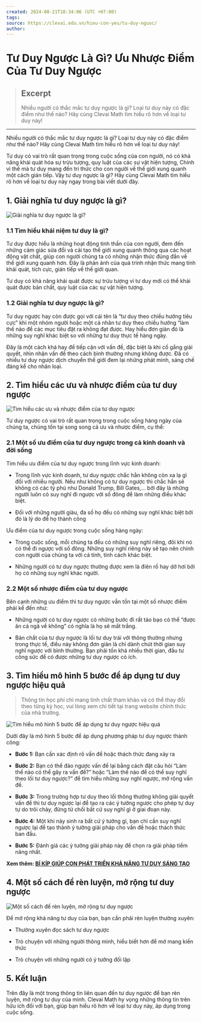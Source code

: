 ```yaml
---
created: 2024-08-21T10:34:06 (UTC +07:00)
tags: 
source: https://clevai.edu.vn/hieu-con-yeu/tu-duy-nguoc/
author:
---
```


# Tư Duy Ngược Là Gì? Ưu Nhược Điểm Của Tư Duy Ngược

> ## Excerpt
> Nhiều người có thắc mắc tư duy ngược là gì? Loại tư duy này có đặc điểm như thế nào? Hãy cùng Clevai Math tìm hiểu rõ hơn về loại tư duy này!

---
Nhiều người có thắc mắc tư duy ngược là gì? Loại tư duy này có đặc điểm như thế nào? Hãy cùng Clevai Math tìm hiểu rõ hơn về loại tư duy này!

Tư duy có vai trò rất quan trọng trong cuộc sống của con người, nó có khả năng khái quát hóa sự trừu tượng, quy luật của các sự vật hiện tượng, Chính vì thế mà tư duy mang đến tri thức cho con người về thế giới xung quanh một cách gián tiếp. Vậy tư duy ngược là gì? Hãy cùng Clevai Math tìm hiểu rõ hơn về loại tư duy này ngay trong bài viết dưới đây.

## **1\. Giải nghĩa tư duy ngược là gì?**

![Giải nghĩa tư duy ngược là gì?](T%C6%B0%20Duy%20Ng%C6%B0%E1%BB%A3c%20L%C3%A0%20G%C3%AC%20%C6%AFu%20Nh%C6%B0%E1%BB%A3c%20%C4%90i%E1%BB%83m%20C%E1%BB%A7a%20T%C6%B0%20Duy%20Ng%C6%B0%E1%BB%A3c/content_giai-nghia-tu-duy-nguoc-la-gi.jpg)

### **1.1 Tìm hiểu khái niệm tư duy là gì?**

Tư duy được hiểu là những hoạt động tinh thần của con người, đem đến những cảm giác sửa đổi và cải tạo thế giới xung quanh thông qua các hoạt động vật chất, giúp con người chúng ta có những nhận thức đúng đắn về thế giới xung quanh hơn. Đây là phản ảnh của quá trình nhận thức mang tính khái quát, tích cực, gián tiếp về thế giới quan.

Tư duy có khả năng khái quát được sự trừu tượng vì tư duy mới có thể khái quát được bản chất, quy luật của các sự vật hiện tượng.

### **1.2 Giải nghĩa tư duy ngược là gì?**

Tư duy ngược hay còn được gọi với cái tên là “tư duy theo chiều hướng tiêu cực” khi một nhóm người hoặc một cá nhân tư duy theo chiều hướng “làm thế nào để các mục tiêu đặt ra không đạt được. Hay hiểu đơn giản đó là những suy nghĩ khác biệt so với những tư duy thực tế hàng ngày.

Đây là một cách khá hay để tiếp cận với vấn đề, đặc biệt là khi cố gắng giải quyết, nhìn nhận vấn đề theo cách bình thường nhưng không được. Đã có nhiều tư duy ngược dịch chuyển thế giới đem lại những phát minh, sáng chế đáng kể cho nhân loại.

## **2\. Tìm hiểu các ưu và nhược điểm của tư duy ngược**

![Tìm hiểu các ưu và nhược điểm của tư duy ngược](T%C6%B0%20Duy%20Ng%C6%B0%E1%BB%A3c%20L%C3%A0%20G%C3%AC%20%C6%AFu%20Nh%C6%B0%E1%BB%A3c%20%C4%90i%E1%BB%83m%20C%E1%BB%A7a%20T%C6%B0%20Duy%20Ng%C6%B0%E1%BB%A3c/content_tim-hieu-cac-uu-va-nhuoc-diem-cua-tu-duy-nguoc.jpg)

Tư duy ngược có vai trò rất quan trọng trong cuộc sống hàng ngày của chúng ta, chúng tồn tại song song cả ưu và nhược điểm, cụ thể:

### **2.1 Một số ưu điểm của tư duy ngược trong cả kinh doanh và đời sống**

Tìm hiểu ưu điểm của tư duy ngược trong lĩnh vực kinh doanh:

-   Trong lĩnh vực kinh doanh, tư duy ngược chắc hẳn không còn xa lạ gì đối với nhiều người. Nếu như không có tư duy ngược thì chắc hẳn sẽ không có các tỷ phú như Donald Trump, Bill Gates,... bởi đây là những người luôn có suy nghĩ đi ngược với số đông để làm những điều khác biệt.
    
-   Đối với những người giàu, đa số họ đều có những suy nghĩ khác biệt bởi đó là lý do để họ thành công
    

Ưu điểm của tư duy ngược trong cuộc sống hàng ngày:

-   Trong cuộc sống, mỗi chúng ta đều có những suy nghĩ riêng, đôi khi nó có thể đi ngược với số đông. Những suy nghĩ riêng này sẽ tạo nên chính con người của chúng ta với cá tính, tính cách khác biệt.
    
-   Những người có tư duy ngược thường được xem là điên rồ hay dở hơi bởi họ có những suy nghĩ khác người. 
    

### **2.2 Một số nhược điểm của tư duy ngược** 

Bên cạnh những ưu điểm thì tư duy ngược vẫn tồn tại một số nhược điểm phải kể đến như:

-   Những người có tư duy ngược có những bước đi rất táo bạo có thể “được ăn cả ngã về không” có nghĩa là họ sẽ mất trắng.
    
-   Bản chất của tư duy ngược là lối tư duy trái với thông thường nhưng trong thực tế, điều này không đơn giản là chỉ dành chút thời gian suy nghĩ ngược với bình thường. Bạn phải tốn khá nhiều thời gian, đầu tư công sức để có được những tư duy ngược có ích.
    

## **3\. Tìm hiểu mô hình 5 bước để áp dụng tư duy ngược hiệu quả**

> Thông tin học phí chỉ mang tính chất tham khảo và có thể thay đổi theo từng kỳ học, vui lòng xem chi tiết tại trang website chính thức của nhà trường.

![Tìm hiểu mô hình 5 bước để áp dụng tư duy ngược hiệu quả](T%C6%B0%20Duy%20Ng%C6%B0%E1%BB%A3c%20L%C3%A0%20G%C3%AC%20%C6%AFu%20Nh%C6%B0%E1%BB%A3c%20%C4%90i%E1%BB%83m%20C%E1%BB%A7a%20T%C6%B0%20Duy%20Ng%C6%B0%E1%BB%A3c/content_tim-hieu-mo-hinh-5-buoc-de-ap-dung-tu-duy-nguoc-hieu-qua.jpg)

Dưới đây là mô hình 5 bước để áp dụng phương pháp tư duy ngược thành công:

-   **Bước 1:** Bạn cần xác định rõ vấn đề hoặc thách thức đang xảy ra
    
-   **Bước 2:** Bạn có thể đảo ngược vấn đề lại bằng cách đặt câu hỏi “Làm thế nào có thể gây ra vấn đề?” hoặc “Làm thế nào để có thể suy nghĩ theo lối tư duy ngược?” để tìm hiểu những suy nghĩ ngược, mở rộng vấn đề.
    
-   **Bước 3:** Trong trường hợp tư duy theo lối thông thường không giải quyết vấn đề thì tư duy ngược lại để tạo ra các ý tưởng ngược cho phép tự duy tự do trôi chảy, đừng từ chối bất cứ suy nghĩ gì ở giai đoạn này.
    
-   **Bước 4:** Một khi nảy sinh ra bất cứ ý tưởng gì, bạn chỉ cần suy nghĩ ngược lại để tạo thành ý tưởng giải pháp cho vấn đề hoặc thách thức ban đầu.
    
-   **Bước 5:** Đánh giá các ý tưởng giải pháp này để chọn ra giải pháp tiềm năng nhất.
    

**Xem thêm: [BÍ KÍP GIÚP CON PHÁT TRIỂN KHẢ NĂNG TƯ DUY SÁNG TẠO](https://math.clevai.com.vn/chuongtrinhmoi?utm_source=web&utm_medium=seo&utm_campaign=tuduynguoc)**

## **4\. Một số cách để rèn luyện, mở rộng tư duy ngược**

![Một số cách để rèn luyện, mở rộng tư duy ngược](T%C6%B0%20Duy%20Ng%C6%B0%E1%BB%A3c%20L%C3%A0%20G%C3%AC%20%C6%AFu%20Nh%C6%B0%E1%BB%A3c%20%C4%90i%E1%BB%83m%20C%E1%BB%A7a%20T%C6%B0%20Duy%20Ng%C6%B0%E1%BB%A3c/content_mot-so-cach-de-ren-luyen_-mo-rong-tu-duy-nguoc.jpg)

Để mở rộng khả năng tư duy của bạn, bạn cần phải rèn luyện thường xuyên:

-   Thường xuyên đọc sách tư duy ngược
    
-   Trò chuyện với những người thông minh, hiểu biết hơn để mở mang kiến thức
    
-   Trò chuyện với những người có ý tưởng đối lập
    

## **5\. Kết luận**

Trên đây là một trong thông tin liên quan đến tư duy ngược để bạn rèn luyện, mở rộng tư duy của mình. Clevai Math hy vọng những thông tin trên hữu ích đối với bạn, giúp bạn hiểu rõ hơn về loại tư duy này, áp dụng trong cuộc sống.
